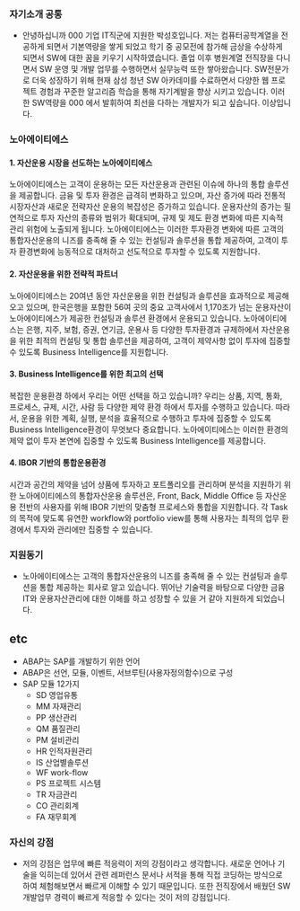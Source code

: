 
### 자기소개 공통
- 안녕하십니까 000 기업 IT직군에 지원한 박성호입니다.
저는 컴퓨터공학계열을 전공하게 되면서 기본역량을 쌓게 되었고 학기 중 공모전에 참가해 금상을 수상하게 되면서 SW에 대한 꿈을 키우기 시작하였습니다. 졸업 이후 병원계열 전직장을 다니면서 SW 운영 및 개발 업무를 수행하면서 실무능력 또한 쌓아왔습니다. SW전문가로 더욱 성장하기 위해 현재 삼성 청년 SW 아카데미를 수료하면서 다양한 웹 프로젝트 경험과 꾸준한 알고리즘 학습을 통해 자기계발을 향상 시키고 있습니다. 이러한 SW역량을 000 에서 발휘하여 최선을 다하는 개발자가 되고 싶습니다. 이상입니다.

### 노아에이티에스
#### 1. 자산운용 시장을 선도하는 노아에이티에스
노아에이티에스는 고객이 운용하는 모든 자산운용과 관련된 이슈에 하나의 통합 솔루션을 제공합니다.
금융 및 투자 환경은 급격히 변화하고 있으며, 자산 증가에 따라 전통적 시장자산과 새로운 전략자산 운용의 복잡성은 증가하고 있습니다. 운용자산의 증가는 필연적으로 투자 자산의 종류와 범위가 확대되며, 규제 및 제도 환경 변화에 따른 지속적 관리 위험에 노출되게 됩니다.
노아에이티에스는 이러한 투자환경 변화에 따른 고객의 통합자산운용의 니즈를 충족해 줄 수 있는 컨설팅과 솔루션을 통합 제공하여, 고객이 투자 환경변화에 능동적으로 대처하고 선도적으로 투자할 수 있도록 지원합니다.

#### 2. 자산운용을 위한 전략적 파트너
노아에이티에스는 20여년 동안 자산운용을 위한 컨설팅과 솔루션을 효과적으로 제공해 오고 있으며, 한국은행을 포함한 56여 곳의 중요 고객사에서 1,170조가 넘는 운용자산이 노아에이티에스가 제공한 컨설팅과 솔루션 환경에서 운용되고 있습니다.
노아에이티에스는 은행, 지주, 보험, 증권, 연기금, 운용사 등 다양한 투자환경과 규제하에서 자산운용을 위한 최적의 컨설팅 및 통합 솔루션을 제공하여, 고객이 제약사항 없이 투자에 집중할 수 있도록 Business Intelligence를 지원합니다.

#### 3. Business Intelligence를 위한 최고의 선택
복잡한 운용환경 하에서 우리는 어떤 선택을 하고 있습니까? 우리는 상품, 지역, 통화, 프로세스, 규제, 시간, 사람 등 다양한 제약 환경 하에서 투자를 수행하고 있습니다.
따라서, 운용을 위한 계획, 실행, 분석을 효율적으로 수행하고 투자에 집중할 수 있도록 Business Intelligence환경이 무엇보다 중요합니다. 노아에이티에스는 이러한 환경의 제약 없이 투자 본연에 집중할 수 있도록 Business Intelligence를 제공합니다.

#### 4. IBOR 기반의 통합운용환경
시간과 공간의 제약을 넘어 상품에 투자하고 포트폴리오를 관리하며 분석을 지원하기 위한 노아에이티에스의 통합자산운용 솔루션은, Front, Back, Middle Office 등 자산운용 전반의 사용자를 위해 IBOR 기반의 맞춤형 프로세스와 통합을 지원합니다.
각 Task의 목적에 맞도록 유연한 workflow와 portfolio view를 통해 사용자는 최적의 업무 환경에서 투자와 관리에만 집중할 수 있습니다.


### 지원동기
- 노아에이티에스는 고객의 통합자산운용의 니즈를 충족해 줄 수 있는 컨설팅과 솔루션을 통합 제공하는 회사로 알고 있습니다. 뛰어난 기술력을 바탕으로 다양한 금융IT와 운용자산관리에 대한 이해를 하고 성장할 수 있을 거 같아 지원하게 되었습니다.

## etc
- ABAP는 SAP를 개발하기 위한 언어
- ABAP은 선언, 모듈, 이벤트, 서브루틴(사용자정의함수)으로 구성
- SAP 모듈 12가지
    - SD 영업유통
    - MM 자재관리
    - PP 생산관리
    - QM 품질관리
    - PM 설비관리
    - HR 인적자원관리
    - IS 산업별솔루션
    - WF work-flow
    - PS 프로젝트 시스템
    - TR 자금관리
    - CO 관리회계
    - FA 재무회계

### 자신의 강점
- 저의 강점은 업무에 빠른 적응력이 저의 강점이라고 생각합니다. 새로운 언어나 기술을 익히는데 있어서 관련 레퍼런스 문서나 서적을 통해 직접 코딩하는 방식으로 하여 체험해보면서 빠르게 이해할 수 있기 때문입니다. 또한 전직장에서 배웠던 SW개발업무 경력이 빠르게 적응할 수 있다는 것이 저의 강점입니다.

